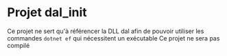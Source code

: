 # Projet dal_init

Ce projet ne sert qu'à référencer la DLL dal afin de pouvoir utiliser les commandes `dotnet ef` qui nécessitent un exécutable
Ce projet ne sera pas compilé